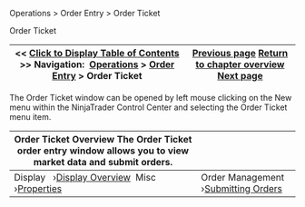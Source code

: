 ﻿
Operations \> Order Entry \> Order Ticket

Order Ticket

| \<\< [Click to Display Table of Contents](order_ticket.md) \>\> **Navigation:**     [Operations](operations-1.md) \> [Order Entry](order_entry-1.md) \> Order Ticket | [Previous page](properties_fx_board-1.md) [Return to chapter overview](order_entry-1.md) [Next page](display_overview_order_ticket-1.md) |
| --- | --- |
The Order Ticket window can be opened by left mouse clicking on the New menu within the NinjaTrader Control Center and selecting the Order Ticket menu item.
 

| Order Ticket Overview The Order Ticket order entry window allows you to view market data and submit orders. | |
| --- | --- |
| Display   ›[Display Overview](display_overview_order_ticket-1.md)  Misc   ›[Properties](properties_order_ticket-1.md) | Order Management   ›[Submitting Orders](submitting_orders_order_ticket-1.md) |
